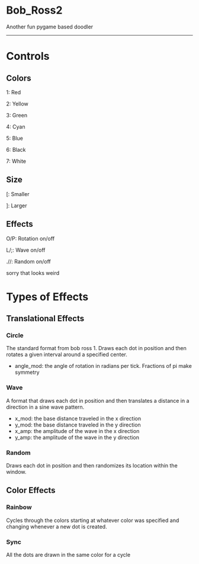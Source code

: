 Bob_Ross2
============

Another fun pygame based doodler

------------

# Controls

## Colors

1: Red

2: Yellow

3: Green

4: Cyan

5: Blue

6: Black

7: White


## Size

[: Smaller

]: Larger

## Effects

O/P: Rotation on/off

L/;: Wave on/off

.//: Random on/off

sorry that looks weird

# Types of Effects

## Translational Effects

### Circle

The standard format from bob ross 1. Draws each dot in position and then rotates
a given interval around a specified center.

- angle_mod: the angle of rotation in radians per tick.
Fractions of pi make symmetry

### Wave

A format that draws each dot in position and then translates a distance in a
direction in a sine wave pattern.

- x_mod: the base distance traveled in the x direction
- y_mod: the base distance traveled in the y direction
- x_amp: the amplitude of the wave in the x direction
- y_amp: the amplitude of the wave in the y direction

### Random

Draws each dot in position and then randomizes its location within the window.

## Color Effects

### Rainbow

Cycles through the colors starting at whatever color was specified and changing
whenever a new dot is created.

### Sync

All the dots are drawn in the same color for a cycle

